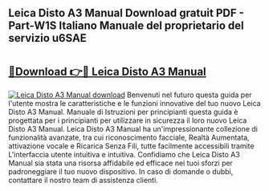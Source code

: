 ## Leica Disto A3 Manual Download gratuit PDF - Part-W1S Italiano Manuale del proprietario del servizio u6SAE

# <h2><a href="http://dfepu95.blite.top/?on=Leica+Disto+A3+Manual">🔗Download 👉🔴 Leica Disto A3 Manual</a></h2>

[![Leica Disto A3 Manual download](https://i.imgur.com/lujVjoI.png)](http://dfepu95.blite.top/?on=Leica+Disto+A3+Manual)
Benvenuti nel futuro questa guida per l'utente mostra le caratteristiche e le funzioni innovative del tuo nuovo Leica Disto A3 Manual. Manuale di Istruzioni per principianti questa guida è progettata per i principianti per utilizzare in sicurezza il loro nuovo Leica Disto A3 Manual. Leica Disto A3 Manual ha un'impressionante collezione di funzionalità avanzate, tra cui riconoscimento facciale, Realtà Aumentata, attivazione vocale e Ricarica Senza Fili, tutte facilmente accessibili tramite L'interfaccia utente intuitiva e intuitiva. Confidiamo che Leica Disto A3 Manual sia stata una risorsa affidabile ed efficace nei tuoi sforzi per padroneggiare il tuo nuovo dispositivo. In caso di domande o dubbi, contattare il nostro team di assistenza clienti.

